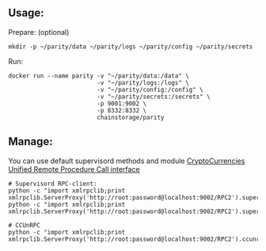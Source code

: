 Usage:
------

Prepare: (optional)

    mkdir -p ~/parity/data ~/parity/logs ~/parity/config ~/parity/secrets

Run:
    
    docker run --name parity -v "~/parity/data:/data" \
                             -v "~/parity/logs:/logs" \
                             -v "~/parity/config:/config" \
                             -v "~/parity/secrets:/secrets" \
                             -p 9001:9002 \
                             -p 8332:8332 \
                             chainstorage/parity

Manage:
-------
You can use default supervisord methods and module [CryptoCurrencies Unified Remote Procedure Call interface](https://github.com/chainstorage/CCUnRPC) 

    # Supervisord RPC-client:
    python -c "import xmlrpclib;print xmlrpclib.ServerProxy('http://root:password@localhost:9002/RPC2').supervisor.stopProcess('parity')"
    python -c "import xmlrpclib;print xmlrpclib.ServerProxy('http://root:password@localhost:9002/RPC2').supervisor.startProcess('parity')"

    # CCUnRPC 
    python -c "import xmlrpclib;print xmlrpclib.ServerProxy('http://root:password@localhost:9002/RPC2').ccunrpc.get_height()"